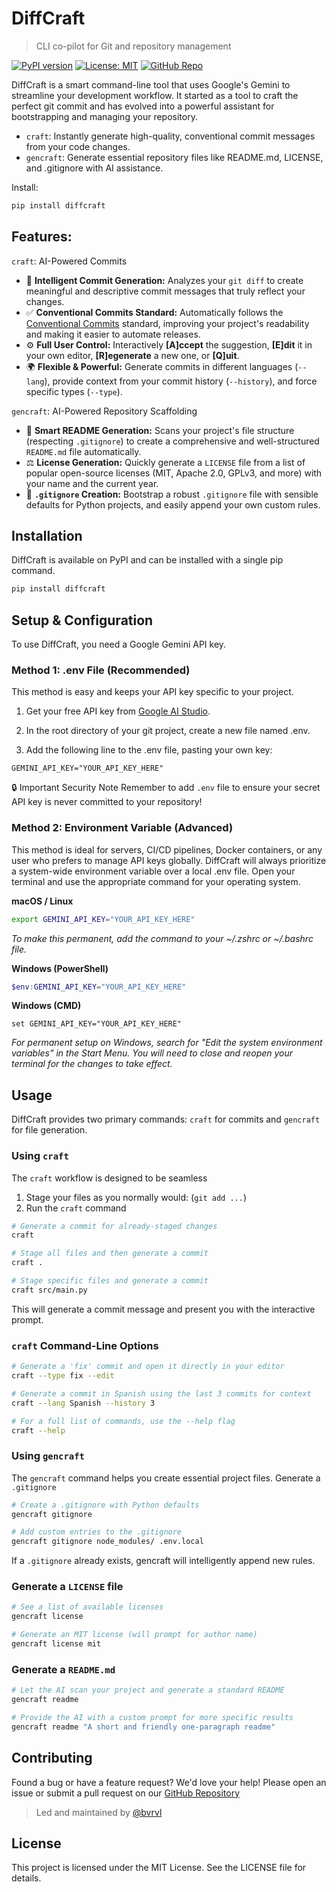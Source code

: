 # DiffCraft
> CLI co-pilot for Git and repository management

[![PyPI version](https://badge.fury.io/py/diffcraft.svg)](https://badge.fury.io/py/diffcraft)
[![License: MIT](https://img.shields.io/badge/License-MIT-blue.svg)](https://opensource.org/licenses/MIT)
[![GitHub Repo](https://img.shields.io/badge/GitHub-Repo-purple?logo=github)](https://github.com/bvrvl/diffcraft)

DiffCraft is a smart command-line tool that uses Google's Gemini to streamline your development workflow. It started as a tool to craft the perfect git commit and has evolved into a powerful assistant for bootstrapping and managing your repository.
- `craft`: Instantly generate high-quality, conventional commit messages from your code changes.
- `gencraft`: Generate essential repository files like README.md, LICENSE, and .gitignore with AI assistance.

Install:
```bash
pip install diffcraft
```

## Features:
`craft`: AI-Powered Commits
*   🤖 **Intelligent Commit Generation:** Analyzes your `git diff` to create meaningful and descriptive commit messages that truly reflect your changes.
*   ✅ **Conventional Commits Standard:** Automatically follows the [Conventional Commits](https://www.conventionalcommits.org/) standard, improving your project's readability and making it easier to automate releases.
*   ⚙️ **Full User Control:** Interactively **[A]ccept** the suggestion, **[E]dit** it in your own editor, **[R]egenerate** a new one, or **[Q]uit**.
*   🌍 **Flexible & Powerful:** Generate commits in different languages (`--lang`), provide context from your commit history (`--history`), and force specific types (`--type`).

`gencraft`: AI-Powered Repository Scaffolding
- 📄 **Smart README Generation:** Scans your project's file structure (respecting `.gitignore`) to create a comprehensive and well-structured `README.md` file automatically.
- ⚖️ **License Generation:** Quickly generate a `LICENSE` file from a list of popular open-source licenses (MIT, Apache 2.0, GPLv3, and more) with your name and the current year.
- 🙈 **`.gitignore` Creation:** Bootstrap a robust `.gitignore` file with sensible defaults for Python projects, and easily append your own custom rules.

## Installation

DiffCraft is available on PyPI and can be installed with a single pip command.

```bash
pip install diffcraft
```
## Setup & Configuration

To use DiffCraft, you need a Google Gemini API key.

### Method 1: .env File (Recommended)

This method is easy and keeps your API key specific to your project.

1. Get your free API key from [Google AI Studio](https://aistudio.google.com/app/apikey).

2. In the root directory of your git project, create a new file named .env.

3. Add the following line to the .env file, pasting your own key:
```code
GEMINI_API_KEY="YOUR_API_KEY_HERE"
```
🔒 Important Security Note
Remember to add `.env` file to ensure your secret API key is never committed to your repository!

### Method 2: Environment Variable (Advanced)

This method is ideal for servers, CI/CD pipelines, Docker containers, or any user who prefers to manage API keys globally.
DiffCraft will always prioritize a system-wide environment variable over a local .env file.
Open your terminal and use the appropriate command for your operating system.

**macOS / Linux**
```Bash
export GEMINI_API_KEY="YOUR_API_KEY_HERE"
```
*To make this permanent, add the command to your ~/.zshrc or ~/.bashrc file.*

**Windows (PowerShell)**
```Powershell
$env:GEMINI_API_KEY="YOUR_API_KEY_HERE"
```
**Windows (CMD)**
```Cmd
set GEMINI_API_KEY="YOUR_API_KEY_HERE"
```
*For permanent setup on Windows, search for "Edit the system environment variables" in the Start Menu. You will need to close and reopen your terminal for the changes to take effect.*

## Usage
DiffCraft provides two primary commands: `craft` for commits and `gencraft` for file generation.

### Using `craft`
The `craft` workflow is designed to be seamless
1. Stage your files as you normally would: (`git add ...`)
2. Run the `craft` command
```bash
# Generate a commit for already-staged changes
craft

# Stage all files and then generate a commit
craft .

# Stage specific files and generate a commit
craft src/main.py
```
This will generate a commit message and present you with the interactive prompt.

### `craft` Command-Line Options
```Bash
# Generate a 'fix' commit and open it directly in your editor
craft --type fix --edit

# Generate a commit in Spanish using the last 3 commits for context
craft --lang Spanish --history 3

# For a full list of commands, use the --help flag
craft --help
```
### Using `gencraft`
The `gencraft` command helps you create essential project files.
Generate a `.gitignore`
```bash
# Create a .gitignore with Python defaults
gencraft gitignore

# Add custom entries to the .gitignore
gencraft gitignore node_modules/ .env.local
```
If a `.gitignore` already exists, gencraft will intelligently append new rules.
### Generate a `LICENSE` file
```bash
# See a list of available licenses
gencraft license

# Generate an MIT license (will prompt for author name)
gencraft license mit
```
### Generate a `README.md`
```bash
# Let the AI scan your project and generate a standard README
gencraft readme

# Provide the AI with a custom prompt for more specific results
gencraft readme "A short and friendly one-paragraph readme"
```
## Contributing
Found a bug or have a feature request? We'd love your help! Please open an issue or submit a pull request on our [GitHub Repository](https://github.com/bvrvl/diffcraft)

> Led and maintained by [@bvrvl](https://github.com/bvrvl/)
## License
This project is licensed under the MIT License. See the LICENSE file for details.